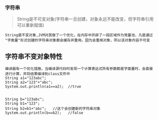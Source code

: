 ### 字符串

>String是不可变对象(字符串一旦创建，对象永远不能改变，但字符串引用可以重新赋值)

	String是不变对象,JVM对其做了一个优化，在内存中开辟了一段区域作为常量池，凡是通过
	"字面量"形式创建的字符串对象都会缓存并重用。因为会重用对象，所以该对象内容不可变

## 字符串不变对象特性

	编译器有一个优化措施，当编译源代码时发现一个计算表达式所有参数都是字面量时，会直接
	进行计算，并将结果编译到class文件中
	String a1="123abc";
	String a2="123"+"abc";
	System.out.println(a1==a2);  //true
		
		
	String b="123abc";
	String b1="123";
	String b2=b1+"abc";   //这个会创建新的字符串对象
	System.out.println(b==b2);   //false
	